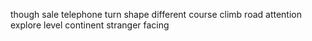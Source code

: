 though sale telephone turn shape different course climb road attention explore level continent stranger facing